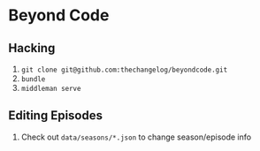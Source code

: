 # Beyond Code

## Hacking

1. `git clone git@github.com:thechangelog/beyondcode.git`
2. `bundle`
3. `middleman serve`


## Editing Episodes

1. Check out `data/seasons/*.json` to change season/episode info
